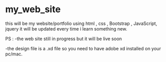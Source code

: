 # my_web_site
this will be my website/portfolio using html , css , Bootstrap , JavaScript, jquery it will be updated every time i learn something new.

PS : 
  -the web site still in progress but it will be live soon
  
  -the design file is a .xd file so you need to have adobe xd installed on your pc/mac.
